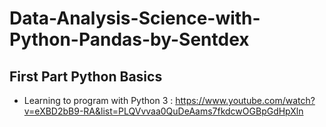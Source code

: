 # Data-Analysis-Science-with-Python-Pandas-by-Sentdex

## First Part Python Basics 
- Learning to program with Python 3 : https://www.youtube.com/watch?v=eXBD2bB9-RA&list=PLQVvvaa0QuDeAams7fkdcwOGBpGdHpXln

